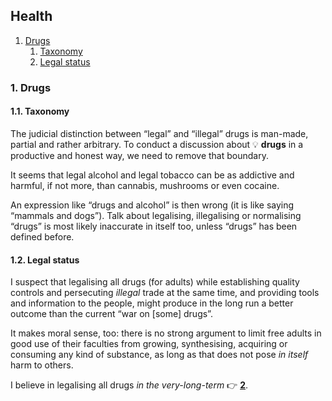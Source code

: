 ## Health

1. [Drugs](#1-drugs)
   1. [Taxonomy](#11-taxonomy)
   1. [Legal status](#12-legal-status)

### 1. Drugs

#### 1.1. Taxonomy

The judicial distinction between &ldquo;legal&rdquo; and &ldquo;illegal&rdquo; drugs is man-made, partial and rather arbitrary.
To conduct a discussion about 💡&nbsp;**drugs** in a productive and honest way, we need to remove that boundary.

It seems that legal alcohol and legal tobacco can be as addictive and harmful, if not more, than cannabis, mushrooms or even cocaine.

An expression like &ldquo;drugs and alcohol&rdquo; is then wrong (it is like saying &ldquo;mammals and dogs&rdquo;).
Talk about legalising, illegalising or normalising &ldquo;drugs&rdquo; is most likely inaccurate in itself too, unless &ldquo;drugs&rdquo; has been defined
before.

#### 1.2. Legal status

I suspect that legalising all drugs (for adults) while establishing quality controls and persecuting *illegal* trade at the same time, and providing tools and
information to the people, might produce in the long run a better outcome than the current &ldquo;war on [some] drugs&rdquo;.

It makes moral sense, too: there is no strong argument to limit free adults in good use of their faculties from growing, synthesising, acquiring or consuming
any kind of substance, as long as that does not pose *in itself* harm to others.

I believe in legalising all drugs *in the very-long-term* <span class="icon ref">👉</span>&nbsp;[**2**](footnotes#2).
